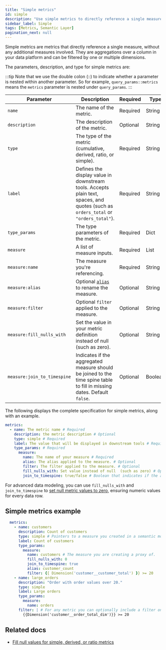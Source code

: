 ```yaml
---
title: "Simple metrics"
id: simple
description: "Use simple metrics to directly reference a single measure."
sidebar_label: Simple
tags: [Metrics, Semantic Layer]
pagination_next: null
---
```


Simple metrics are metrics that directly reference a single measure, without any additional measures involved. They are aggregations over a column in your data platform and can be filtered by one or multiple dimensions.

 The parameters, description, and type for simple metrics are:

:::tip
Note that we use the double colon (::) to indicate whether a parameter is nested within another parameter. So for example, `query_params::metrics` means the `metrics` parameter is nested under `query_params`.
:::

| Parameter | Description | Required | Type |
| --------- | ----------- | ---- | ---- |
| `name` | The name of the metric. | Required | String |
| `description` | The description of the metric. | Optional | String |
| `type` | The type of the metric (cumulative, derived, ratio, or simple). | Required | String |
| `label` | Defines the display value in downstream tools. Accepts plain text, spaces, and quotes (such as `orders_total` or `"orders_total"`). | Required | String |
| `type_params` | The type parameters of the metric. | Required | Dict |
| `measure` | A list of measure inputs. | Required | List |
| `measure:name` | The measure you're referencing. | Required | String |
| `measure:alias` | Optional [`alias`](/reference/resource-configs/alias) to rename the measure. | Optional | String |
| `measure:filter` | Optional `filter` applied to the measure. | Optional | String |
| `measure:fill_nulls_with` | Set the value in your metric definition instead of null (such as zero). | Optional | String |
| `measure:join_to_timespine` | Indicates if the aggregated measure should be joined to the time spine table to fill in missing dates. Default `false`. | Optional | Boolean |

The following displays the complete specification for simple metrics, along with an example.

```yaml
metrics:
  - name: The metric name # Required
    description: the metric description # Optional
    type: simple # Required
    label: The value that will be displayed in downstream tools # Required
    type_params: # Required
      measure: 
        name: The name of your measure # Required
        alias: The alias applied to the measure. # Optional
        filter: The filter applied to the measure. # Optional
        fill_nulls_with: Set value instead of null  (such as zero) # Optional
        join_to_timespine: true/false # Boolean that indicates if the aggregated measure should be joined to the time spine table to fill in missing dates. # Optional

```

For advanced data modeling, you can use `fill_nulls_with` and `join_to_timespine` to [set null metric values to zero](/docs/build/fill-nulls-advanced), ensuring numeric values for every data row.

<!-- create_metric not supported yet
:::tip

If you've already defined the measure using the `create_metric: true` parameter, you don't need to create simple metrics. However, if you want to include a filter in the final metric, you'll need to define and create a simple metric.
:::
-->

## Simple metrics example

```yaml
  metrics: 
    - name: customers
      description: Count of customers
      type: simple # Pointers to a measure you created in a semantic model
      label: Count of customers
      type_params:
        measure: 
          name: customers # The measure you are creating a proxy of.
          fill_nulls_with: 0 
          join_to_timespine: true
          alias: customer_count
          filter: {{ Dimension('customer__customer_total') }} >= 20
    - name: large_orders
      description: "Order with order values over 20."
      type: simple
      label: Large orders
      type_params:
        measure: 
          name: orders
      filter: | # For any metric you can optionally include a filter on dimension values
        {{Dimension('customer__order_total_dim')}} >= 20
```

## Related docs
- [Fill null values for simple, derived, or ratio metrics](/docs/build/fill-nulls-advanced)
